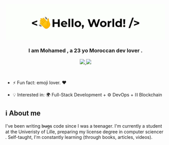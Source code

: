 <div align="center">
    <img src="assets/greetings.gif" align="center" height="" width="500" />
</div>
  

### <div align="center" width="200">I am Mohamed , a 23 yo Moroccan dev lover . </div>

<p align="center">
    <a href="mailto:medkouriat99@gmail.com">
        <img src="https://img.shields.io/badge/gmail-%23ff4343.svg?&style=for-the-badge&logo=gmail&logoColor=white" />
    </a>
    <a href="https://twitter.com/kouriat_mohamed">
        <img src="https://img.shields.io/badge/-Twitter-1ca0f1?style=for-the-badge&labelColor=1ca0f1&logo=twitter&logoColor=white" />
    </a>
   
   
</p>
  
<br>


- ⚡ Fun fact: emoji lover. ❤️  

- 💡 Interested in: 🌍 Full-Stack Development + ⚙ DevOps + ⛓ Blockchain 
 

## ℹ About me

I've been writing b̶u̶g̶s code since I was a teenager. I'm currently a student at the Univeristy of Lille, preparing my  license degree in computer sciencer . Self-taught, I'm constantly learning (through books, articles, videos).







